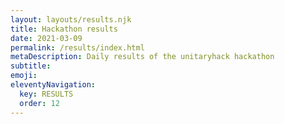 ```yaml
---
layout: layouts/results.njk
title: Hackathon results
date: 2021-03-09
permalink: /results/index.html
metaDescription: Daily results of the unitaryhack hackathon
subtitle: 
emoji: 
eleventyNavigation:
  key: RESULTS
  order: 12
---
```


